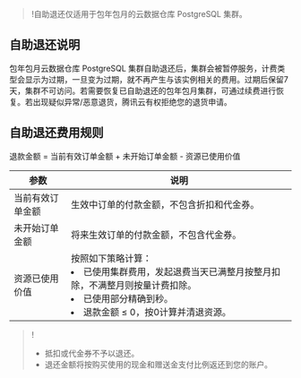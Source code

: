 >!自助退还仅适用于包年包月的云数据仓库 PostgreSQL 集群。

## 自助退还说明
包年包月云数据仓库 PostgreSQL 集群自助退还后，集群会被暂停服务，计费类型会显示为过期，一旦变为过期，就不再产生与该实例相关的费用。过期后保留7天，集群不可访问。若需要恢复已自助退还的包年包月集群，可通过续费进行恢复。若出现疑似异常/恶意退货，腾讯云有权拒绝您的退货申请。

## 自助退还费用规则
退款金额 = 当前有效订单金额 + 未开始订单金额 - 资源已使用价值

| 参数 | 说明 | 
|---------|---------|
| 当前有效订单金额 | 生效中订单的付款金额，不包含折扣和代金券。 | 
| 未开始订单金额 | 将来生效订单的付款金额，不包含代金券。 | 
|资源已使用价值 | 按照如下策略计算：<li>已使用集群费用，发起退费当天已满整月按整月扣除，不满整月则按量计费扣除。<li>已使用部分精确到秒。<li>退款金额 ≤ 0，按0计算并清退资源。 | 


>!
>- 抵扣或代金券不予以退还。
>- 退还金额将按购买使用的现金和赠送金支付比例返还到您的账户。
